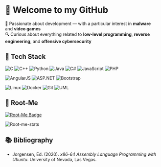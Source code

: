 # 👋 Welcome to my GitHub

🎯 Passionate about development — with a particular interest in **malware** and **video games**  
🔍 Curious about everything related to **low-level programming**, **reverse engineering**, and **offensive cybersecurity**

## 🚀 Tech Stack

<!-- Languages -->
![C](https://img.shields.io/badge/C-00599C?style=flat&logo=c&logoColor=white)
![C++](https://img.shields.io/badge/C++-00599C?style=flat&logo=c%2B%2B&logoColor=white)
![Python](https://img.shields.io/badge/Python-3776AB?style=flat&logo=python&logoColor=white)
![Java](https://img.shields.io/badge/Java-007396?style=flat&logo=java&logoColor=white)
![C#](https://img.shields.io/badge/C%23-239120?style=flat&logo=c-sharp&logoColor=white)
![JavaScript](https://img.shields.io/badge/JavaScript-F7DF1E?style=flat&logo=javascript&logoColor=black)
![PHP](https://img.shields.io/badge/PHP-777BB4?style=flat&logo=php&logoColor=white)

<!-- Web & Frameworks -->
![AngularJS](https://img.shields.io/badge/AngularJS-E23237?style=flat&logo=angularjs&logoColor=white)
![ASP.NET](https://img.shields.io/badge/ASP.NET-512BD4?style=flat&logo=dotnet&logoColor=white)
![Bootstrap](https://img.shields.io/badge/Bootstrap-7952B3?style=flat&logo=bootstrap&logoColor=white)

<!-- Tools & OS -->
![Linux](https://img.shields.io/badge/Linux-FCC624?style=flat&logo=linux&logoColor=black)
![Docker](https://img.shields.io/badge/Docker-2496ED?style=flat&logo=docker&logoColor=white)
![Git](https://img.shields.io/badge/Git-F05032?style=flat&logo=git&logoColor=white)
![UML](https://img.shields.io/badge/UML-233066?style=flat)

## 🧠 Root-Me
[![Root-Me Badge](https://img.shields.io/badge/Root--Me-Visit%20Profile-black?style=flat&logo=tryhackme&logoColor=white)](https://www.root-me.org/Foldear)


![Root-me-stats](https://root-me-diff.vercel.app/rm-gh?nickname=Foldear&style=midnight)

## 📚 Bibliography

- Jorgensen, Ed. (2020). *x86-64 Assembly Language Programming with Ubuntu*. University of Nevada, Las Vegas.
